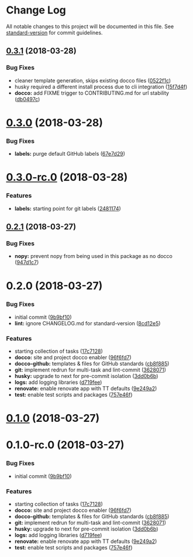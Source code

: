 # Change Log

All notable changes to this project will be documented in this file. See [standard-version](https://github.com/conventional-changelog/standard-version) for commit guidelines.

<a name="0.3.1"></a>
## [0.3.1](https://github.com/TayloredTechnology/mrm-preset/compare/v0.3.0...v0.3.1) (2018-03-28)


### Bug Fixes

* cleaner template generation, skips existing docco files ([0522f1c](https://github.com/TayloredTechnology/mrm-preset/commit/0522f1c))
* husky required a different install process due to cli integration ([15f7d4f](https://github.com/TayloredTechnology/mrm-preset/commit/15f7d4f))
* **docco:** add FIXME trigger to CONTRIBUTING.md for url stability ([db0497c](https://github.com/TayloredTechnology/mrm-preset/commit/db0497c))



<a name="0.3.0"></a>
# [0.3.0](https://github.com/TayloredTechnology/mrm-preset/compare/v0.3.0-rc.0...v0.3.0) (2018-03-28)


### Bug Fixes

* **labels:** purge default GitHub labels ([67e7d29](https://github.com/TayloredTechnology/mrm-preset/commit/67e7d29))



<a name="0.3.0-rc.0"></a>
# [0.3.0-rc.0](https://github.com/TayloredTechnology/mrm-preset/compare/v0.2.1...v0.3.0-rc.0) (2018-03-28)


### Features

* **labels:** starting point for git labels ([2481174](https://github.com/TayloredTechnology/mrm-preset/commit/2481174))



<a name="0.2.1"></a>
## [0.2.1](https://github.com/TayloredTechnology/mrm-preset/compare/v0.2.0...v0.2.1) (2018-03-27)


### Bug Fixes

* **nopy:** prevent nopy from being used in this package as no docco ([947d1c7](https://github.com/TayloredTechnology/mrm-preset/commit/947d1c7))



<a name="0.2.0"></a>
# 0.2.0 (2018-03-27)


### Bug Fixes

* initial commit ([9b9bf10](https://github.com/TayloredTechnology/mrm-preset/commit/9b9bf10))
* **lint:** ignore CHANGELOG.md for standard-version ([8cd12e5](https://github.com/TayloredTechnology/mrm-preset/commit/8cd12e5))


### Features

* starting collection of tasks ([17c7128](https://github.com/TayloredTechnology/mrm-preset/commit/17c7128))
* **docco:** site and project docco enabler ([96f6fd7](https://github.com/TayloredTechnology/mrm-preset/commit/96f6fd7))
* **docco-github:** templates & files for GitHub standards ([cb8f885](https://github.com/TayloredTechnology/mrm-preset/commit/cb8f885))
* **git:** implement redrun for multi-task and lint-commit ([3628071](https://github.com/TayloredTechnology/mrm-preset/commit/3628071))
* **husky:** upgrade to next for pre-commit isolation ([3dd0b6b](https://github.com/TayloredTechnology/mrm-preset/commit/3dd0b6b))
* **logs:** add logging libraries ([d719fee](https://github.com/TayloredTechnology/mrm-preset/commit/d719fee))
* **renovate:** enable renovate app with TT defaults ([9e249a2](https://github.com/TayloredTechnology/mrm-preset/commit/9e249a2))
* **test:** enable test scripts and packages ([757e46f](https://github.com/TayloredTechnology/mrm-preset/commit/757e46f))



<a name="0.1.0"></a>

# [0.1.0](https://github.com/TayloredTechnology/mrm-preset/compare/v0.1.0-rc.0...v0.1.0) (2018-03-27)

<a name="0.1.0-rc.0"></a>

# 0.1.0-rc.0 (2018-03-27)

### Bug Fixes

* initial commit ([9b9bf10](https://github.com/TayloredTechnology/mrm-preset/commit/9b9bf10))

### Features

* starting collection of tasks ([17c7128](https://github.com/TayloredTechnology/mrm-preset/commit/17c7128))
* **docco:** site and project docco enabler ([96f6fd7](https://github.com/TayloredTechnology/mrm-preset/commit/96f6fd7))
* **docco-github:** templates & files for GitHub standards ([cb8f885](https://github.com/TayloredTechnology/mrm-preset/commit/cb8f885))
* **git:** implement redrun for multi-task and lint-commit ([3628071](https://github.com/TayloredTechnology/mrm-preset/commit/3628071))
* **husky:** upgrade to next for pre-commit isolation ([3dd0b6b](https://github.com/TayloredTechnology/mrm-preset/commit/3dd0b6b))
* **logs:** add logging libraries ([d719fee](https://github.com/TayloredTechnology/mrm-preset/commit/d719fee))
* **renovate:** enable renovate app with TT defaults ([9e249a2](https://github.com/TayloredTechnology/mrm-preset/commit/9e249a2))
* **test:** enable test scripts and packages ([757e46f](https://github.com/TayloredTechnology/mrm-preset/commit/757e46f))
